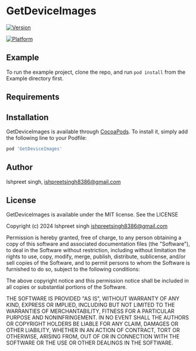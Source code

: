 # GetDeviceImages

[![Version](https://img.shields.io/cocoapods/v/GetDeviceImages.svg?style=flat)](https://cocoapods.org/pods/GetDeviceImages)

[![Platform](https://img.shields.io/cocoapods/p/GetDeviceImages.svg?style=flat)](https://cocoapods.org/pods/GetDeviceImages)

## Example

To run the example project, clone the repo, and run `pod install` from the Example directory first.

## Requirements

## Installation

GetDeviceImages is available through [CocoaPods](https://cocoapods.org). To install
it, simply add the following line to your Podfile:

```ruby
pod 'GetDeviceImages'
```

## Author

Ishpreet singh, ishpreetsingh8386@gmail.com

## License

GetDeviceImages is available under the MIT license. See the LICENSE 

Copyright (c) 2024 Ishpreet singh <ishpreetsingh8386@gmail.com>

Permission is hereby granted, free of charge, to any person obtaining a copy
of this software and associated documentation files (the "Software"), to deal
in the Software without restriction, including without limitation the rights
to use, copy, modify, merge, publish, distribute, sublicense, and/or sell
copies of the Software, and to permit persons to whom the Software is
furnished to do so, subject to the following conditions:

The above copyright notice and this permission notice shall be included in
all copies or substantial portions of the Software.

THE SOFTWARE IS PROVIDED "AS IS", WITHOUT WARRANTY OF ANY KIND, EXPRESS OR
IMPLIED, INCLUDING BUT NOT LIMITED TO THE WARRANTIES OF MERCHANTABILITY,
FITNESS FOR A PARTICULAR PURPOSE AND NONINFRINGEMENT. IN NO EVENT SHALL THE
AUTHORS OR COPYRIGHT HOLDERS BE LIABLE FOR ANY CLAIM, DAMAGES OR OTHER
LIABILITY, WHETHER IN AN ACTION OF CONTRACT, TORT OR OTHERWISE, ARISING FROM,
OUT OF OR IN CONNECTION WITH THE SOFTWARE OR THE USE OR OTHER DEALINGS IN
THE SOFTWARE.

